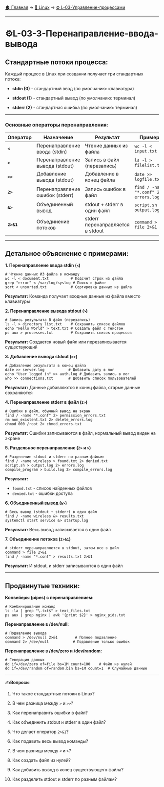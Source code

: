 [🏠 Главная](../../README.md) → [🐧 Linux](../../README.md#-linux) → [⚙️ L-03-Управление-процессами](../../README.md#-l-03-управление-процессами)

---

# ⚙️L-03-3-Перенаправление-ввода-вывода

## Стандартные потоки процесса:

Каждый процесс в Linux при создании получает три стандартных потока:

- **stdin (0)** - стандартный ввод (по умолчанию: клавиатура)

- **stdout (1)** - стандартный вывод (по умолчанию: терминал)

- **stderr (2)** - стандартная ошибка (по умолчанию: терминал)

---

### Основные операторы перенаправления:

|Оператор|Назначение|Результат|Пример|
|-|-|-|-|
|**`<`**|Перенаправление ввода (stdin)|Чтение данных из файла|`wc -l < input.txt`|
|**`>`**|Перенаправление вывода (stdout)|Запись в файл (перезапись)|`ls -l > filelist.txt`|
|**`>>`**|Добавление вывода (stdout)|Добавление в конец файла|`date >> logfile.txt`|
|**`2>`**|Перенаправление ошибок (stderr)|Запись ошибок в файл|`find / -name "*.conf" 2> errors.log`|
|**`&>`**|Объединенный вывод|stdout + stderr в один файл|`script.sh &> output.log`|
|**`2>&1`**|Объединение потоков|stderr перенаправляется в stdout|`command > file 2>&1`|

---

## Детальное объяснение с примерами:

**1. Перенаправление ввода stdin (`<`)**

```Shell
# Чтение данных ИЗ файла в команду
wc -l < document.txt          # Подсчет строк из файла
grep "error" < /var/log/syslog # Поиск в файле
sort < unsorted.txt           # Сортировка данных из файла
```

**Результат:** Команда получает входные данные из файла вместо клавиатуры

**2. Перенаправление вывода stdout (`>`)**

```Shell
# Запись результата В файл (перезапись)
ls -l > directory_list.txt    # Сохранить список файлов
echo "Hello World" > text.txt # Создать файл с текстом
ps aux > processes.txt        # Сохранить список процессов
```

**Результат:** Создается новый файл или перезаписывается существующий

**3. Добавление вывода stdout (`>>`)**

```Shell
# Добавление результата в конец файла
date >> server.log           # Добавить дату в лог
echo "User logged in" >> auth.log # Добавить запись в лог
who >> connections.txt       # Добавить список пользователей
```

**Результат:** Данные добавляются в конец файла, старые данные сохраняются

**4. Перенаправление stderr в файл (`2>`)**

```Shell
# Ошибки в файл, обычный вывод на экран
find / -name "*.conf" 2> permission_errors.txt
rm non_existent.txt 2> delete_errors.log
chmod 000 /root 2> chmod_errors.txt
```

**Результат:** Ошибки записываются в файл, нормальный вывод виден на экране

**5. Раздельное перенаправление (`2>` и `>`)**

```Shell
# Разделение stdout и stderr по разным файлам
find / -name wireless > found.txt 2> denied.txt
script.sh > output.log 2> errors.log
compile_program > build.log 2> compile_errors.log
```

**Результат:**
- `found.txt` - список найденных файлов
- `denied.txt` - ошибки доступа

**6. Объединенный вывод (`&>`)**

```Shell
# Весь вывод (stdout + stderr) в один файл
find / -name wireless &> results.txt
systemctl start service &> startup.log
```

**Результат:** Весь вывод записывается в один файл

**7. Объединение потоков (`2>&1`)**

```Shell
# stderr перенаправляется в stdout, затем все в файл
command > file 2>&1
find / -name "*.conf" > results.txt 2>&1
```

**Результат:** И stdout, и stderr записываются в один файл

---

## Продвинутые техники:

**Конвейеры (pipes) с перенаправлением:**

```Shell
# Комбинирование команд
ls -la | grep "\.txt$" > text_files.txt
ps aux | grep nginx | awk '{print $2}' > nginx_pids.txt
```

**Перенаправление в /dev/null:**

```Shell
# Подавление вывода
command > /dev/null 2>&1        # Полное подавление
command 2> /dev/null           # Подавление только ошибок
```

**Перенаправление в /dev/zero и /dev/random:**

```Shell
# Генерация данных
dd if=/dev/zero of=file bs=1M count=100    # Файл из нулей
dd if=/dev/random of=random.bin bs=1M count=1  # Случайные данные
```

---

✍️**Вопросы**

1. Что такое стандартные потоки в Linux?

2. В чем разница между `>` и `>>`?

3. Как перенаправить ошибки в файл?

4. Как объединить stdout и stderr в один файл?

5. Что делает оператор `2>&1`?

6. Как подавить весь вывод команды?

7. В чем разница между `<` и `>`?

8. Как создать файл из нулей?

9. Как добавить вывод в конец существующего файла?

10. Как разделить stdout и stderr по разным файлам?
